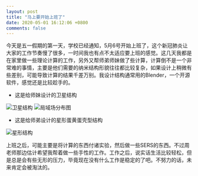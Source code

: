 ```yaml
---
layout: post
title: "马上要开始上班了"
date: 2020-05-01 16:12:06 +0800
comments: false
---
```


今天是五一假期的第一天，学校已经通知，5月6号开始上班了，这个新冠肺炎让大家的工作节奏慢了很多，一时间我也有点不太适应要上班的感觉。这几天我都是在家里做一些理论计算的工作，另外又帮师弟师妹做了些计算，计算倒不是一个非常难的事情，主要是他们需要的纳米结构形貌往往都比较复杂，如果设计上稍微有些差别，可能导致计算的结果千差万别。我设计结构通常用的Blender，一个开源软件，感觉还是比较趁手的。

- 这是给师妹设计的卫星结构

![卫星结构](https://jekyll-1251110281.file.myqcloud.com/images/lp_rings_compressed_masked.jpg)
![局域场分布图](https://jekyll-1251110281.file.myqcloud.com/images/efield_efield_shading_20200502_compressed_masked.jpg)

- 这是给师弟设计的星形蛋黄蛋壳型结构

![星形结构](https://jekyll-1251110281.file.myqcloud.com/images/figure_compressed_masked.jpg)

上班之后，可能主要是将计算的东西付诸实验，然后做一些SERS的东西。不过周老师那边估计希望我帮着做一些手性的工作。工作之后，说实话生活比较轻松，但是总是会有些无形的压力，毕竟现在没有什么工作是稳定的了吧。不努力的话，未来肯定会被淘汰的。